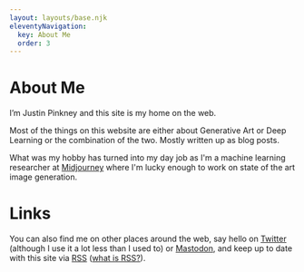 ```yaml
---
layout: layouts/base.njk
eleventyNavigation:
  key: About Me
  order: 3
---
```


# About Me

I’m Justin Pinkney and this site is my home on the web.

Most of the things on this website are either about Generative Art or Deep Learning or the combination of the two. Mostly written up as blog posts.

What was my hobby has turned into my day job as I'm a machine learning researcher at [Midjourney](https://www.midjourney.com) where I'm lucky enough to work on state of the art image generation.


# Links

You can also find me on other places around the web, say hello on [Twitter](https://twitter.com/Buntworthy) (although I use it a lot less than I used to) or [Mastodon](https://sigmoid.social/@justinpinkney), and keep up to date with this site via [RSS](https://www.justinpinkney.com/feed/feed.xml) ([what is RSS?](https://aboutfeeds.com/)).
